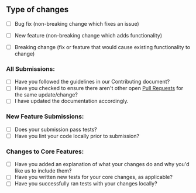 ## Type of changes
* [ ] Bug fix (non-breaking change which fixes an issue)
* [ ] New feature (non-breaking change which adds functionality)
* [ ] Breaking change (fix or feature that would cause existing functionality to change)


### All Submissions:

* [ ] Have you followed the guidelines in our Contributing document?
* [ ] Have you checked to ensure there aren't other open [Pull Requests](../../pulls) for the same update/change?
* [ ] I have updated the documentation accordingly.

### New Feature Submissions:

* [ ] Does your submission pass tests?
* [ ] Have you lint your code locally prior to submission?

### Changes to Core Features:

* [ ] Have you added an explanation of what your changes do and why you'd like us to include them?
* [ ] Have you written new tests for your core changes, as applicable?
* [ ] Have you successfully ran tests with your changes locally?
